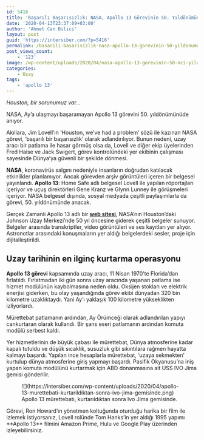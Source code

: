 ```yaml
---
id: 5416
title: 'Başarılı Başarısızlık: NASA, Apollo 13 Görevinin 50. Yıldönümünü Kutluyor'
date: '2020-04-13T23:37:09+03:00'
author: 'Ahmet Can Bilici'
layout: post
guid: 'https://intersiber.com/?p=5416'
permalink: /basarili-basarisizlik-nasa-apollo-13-gorevinin-50-yildonumunu-kutluyor/
post_views_count:
    - '123'
image: /wp-content/uploads/2020/04/nasa-apollo-13-gorevinin-50-nci-yildonumunu-kutladi.png
categories:
    - Uzay
tags:
    - 'apollo 13'
---
```


*Houston, bir sorunumuz var…*

NASA, Ay’a ulaşmayı başaramayan Apollo 13 görevini 50. yıldönümünüde anıyor.

Akıllara, Jim Lovell’ın ‘Houston, we’ve had a problem’ sözü ile kazınan NASA görevi, ‘başarılı bir başarısızlık’ olarak adlandırılıyor. Bunun nedeni, uzay aracı bir patlama ile hasar görmüş olsa da, Lovell ve diğer ekip üyelerinden Fred Haise ve Jack Swigert, görev kontrolündeki yer ekibinin çalışması sayesinde Dünya’ya güvenli bir şekilde dönmesi.

**NASA**, koronavirüs salgını nedeniyle insanların doğrudan katılacak etkinlikler planlamıyor. Ancak görevden arşiv görüntüleri içeren bir belgesel yayınlandı. **Apollo 13**: Home Safe adlı belgesel Lovell ile yapılan röportajları içeriyor ve uçuş direktörleri Gene Kranz ve Glynn Lunney ile görüşmeleri içeriyor. NASA belgesel dışında, sosyal medyada çeşitli paylaşımlarla da görevi, 50. yıldönümünde anacak.

Gerçek Zamanlı Apollo 13 adlı bir [**web sitesi**](https://apolloinrealtime.org/13/), NASA’nın Houston’daki Johnson Uzay Merkezi’nde 50 yıl öncesine giderek çeşitli belgeler sunuyor. Belgeler arasında transkriptler, video görüntüleri ve ses kayıtları yer alıyor. Astronotlar arasındaki konuşmaların yer aldığı belgelerdeki sesler, proje için dijitalleştirildi.

## Uzay tarihinin en ilginç kurtarma operasyonu

**Apollo 13 görevi** kapsamında uzay aracı, 11 Nisan 1970’te Florida’dan fırlatıldı. Fırlatmadan iki gün sonra uzay aracında yaşanan patlama ise hizmet modülünün kaybolmasına neden oldu. Oksijen stokları ve elektrik enerjisi giderken, bu olay yaşandığında görev ekibi dünyadan 320 bin kilometre uzaklıktaydı. Yani Ay’ı yaklaşık 100 kilometre yükseklikten izliyorlardı.

Mürettebat patlamanın ardından, Ay Örümceği olarak adlandırılan yapıyı cankurtaran olarak kullandı. Bir şans eseri patlamanın ardından komuta modülü serbest kaldı.

Yer hizmetlerinin de büyük çabası ile mürettebat, Dünya atmosferine kadar kapalı tutuldu ve düşük sıcaklık, susuzluk gibi sıkıntılara rağmen hayatta kalmayı başardı. Yapılan ince hesaplarla mürettebat, ‘uzaya sekmekten’ kurtulup dünya atmosferine giriş yapmayı başardı. Pasifik Okyanusu’na iniş yapan komuta modülünü kurtarmak için ABD donanmasına ait USS IVO Jima gemisi gönderilir.

<figure class="wp-block-image size-large">![](https://intersiber.com/wp-content/uploads/2020/04/apollo-13-murettebati-kurtarildiktan-sonra-ivo-jima-gemisinde.png)<figcaption>Apollo 13 mürettebatı, kurtarıldıktan sonra Ivo Jima gemisinde.</figcaption></figure>Görevi, Ron Howard’ın yönetmen koltuğunda oturduğu harika bir film ile izlemek istiyorsanız, Lovell rolünde Tom Hanks’in yer aldığı 1995 yapımı **Apollo 13** filmini Amazon Prime, Hulu ve Google Play üzerinden izleyebilirsiniz.